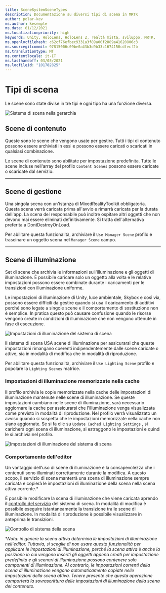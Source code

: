 ```yaml
---
title: SceneSystemSceneTypes
description: Documentazione su diversi tipi di scena in MRTK
author: polar-kev
ms.author: kesemple
ms.date: 01/12/2021
ms.localizationpriority: high
keywords: Unity, HoloLens, HoloLens 2, realtà mista, sviluppo, MRTK,
ms.openlocfilehash: c62cf76efbec9331a3f89a00f2889a41620806c3
ms.sourcegitcommit: 97815006c09be0a43b3d9b33c1674150cdfecf2b
ms.translationtype: MT
ms.contentlocale: it-IT
ms.lasthandoff: 03/03/2021
ms.locfileid: "101782825"
---
```

# <a name="scene-types"></a>Tipi di scena

Le scene sono state divise in tre tipi e ogni tipo ha una funzione diversa.

![Sistema di scena nella gerarchia](../Images/SceneSystem/MRTK_SceneSystemEditorSceneHierarchy.PNG)

## <a name="content-scenes"></a>Scene di contenuto

Queste sono le scene che vengono usate per gestire. Tutti i tipi di contenuto possono essere archiviati in essi e possono essere caricati o scaricati in qualsiasi combinazione.

Le scene di contenuto sono abilitate per impostazione predefinita. Tutte le scene incluse nell'array del profilo `Content Scenes` possono essere caricate o scaricate dal servizio.

___

## <a name="manager-scenes"></a>Scene di gestione

Una singola scena con un'istanza di MixedRealityToolkit obbligatoria. Questa scena verrà caricata prima all'avvio e rimarrà caricata per la durata dell'app. La scena del responsabile può inoltre ospitare altri oggetti che non devono mai essere eliminati definitivamente. Si tratta dell'alternativa preferita a DontDestroyOnLoad.

Per abilitare questa funzionalità, archiviare il `Use Manager Scene` profilo e trascinare un oggetto scena nel `Manager Scene` campo.

___

## <a name="lighting-scenes"></a>Scene di illuminazione

Set di scene che archivia le informazioni sull'illuminazione e gli oggetti di illuminazione. È possibile caricare solo un oggetto alla volta e le relative impostazioni possono essere combinate durante i caricamenti per le transizioni con illuminazione uniforme.

Le impostazioni di illuminazione di Unity, luce ambientale, Skybox e così via, possono essere difficili da gestire quando si usa il caricamento di additivi perché sono legate a singole scene e il comportamento di sostituzione non è semplice. In pratica questo può causare confusione quando le risorse vengono create in condizioni di illuminazione che non vengono ottenute in fase di esecuzione.

![Impostazioni di illuminazione del sistema di scena](../Images/SceneSystem/MRTK_SceneSystemLightingSettings.PNG)

Il sistema di scena USA scene di illuminazione per assicurarsi che queste impostazioni rimangano coerenti indipendentemente dalle scene caricate o attive, sia in modalità di modifica che in modalità di riproduzione.

Per abilitare questa funzionalità, archiviare il `Use Lighting Scene` profilo e popolare la `Lighting Scenes` matrice.

### <a name="cached-lighting-settings"></a>Impostazioni di illuminazione memorizzate nella cache

Il profilo archivia le copie memorizzate nella cache delle impostazioni di illuminazione mantenute nelle scene di illuminazione. Se queste impostazioni cambiano nelle scene di illuminazione, sarà necessario aggiornare la cache per assicurarsi che l'illuminazione venga visualizzata come previsto in modalità di riproduzione. Nel profilo verrà visualizzato un avviso quando si sospetta che le impostazioni memorizzate nella cache non siano aggiornate. Se si fa clic su `Update Cached Lighting Settings` , si caricherà ogni scena di illuminazione, si estraggono le impostazioni e quindi le si archivia nel profilo.

![Impostazioni di illuminazione del sistema di scena](../Images/SceneSystem/MRTK_SceneSystemCachedLightingSettings.PNG)

### <a name="editor-behavior"></a>Comportamento dell'editor

Un vantaggio dell'uso di scene di illuminazione è la consapevolezza che i contenuti sono illuminati correttamente durante la modifica. A questo scopo, il servizio di scena manterrà una scena di illuminazione sempre caricata e copierà le impostazioni di illuminazione della scena nella scena attiva corrente.\*

È possibile modificare la scena di illuminazione che viene caricata aprendo il [controllo del servizio](../../out-of-scope/MixedRealityConfigurationGuide.md#editor-utilities) del sistema di scena. In modalità di modifica è possibile eseguire istantaneamente la transizione tra le scene di illuminazione. In modalità di riproduzione è possibile visualizzare in anteprima le transizioni.

![Controllo di sistema della scena](../Images/SceneSystem/MRTK_SceneSystemServiceInspector.PNG)

\**Nota: in genere la scena attiva determina le impostazioni di illuminazione nell'editor. Tuttavia, si sceglie di non usare questa funzionalità per applicare le impostazioni di illuminazione, perché la scena attiva è anche la posizione in cui vengono inseriti gli oggetti appena creati per impostazione predefinita e gli scenari di illuminazione possono contenere solo componenti di illuminazione. Al contrario, le impostazioni correnti della scena di illuminazione vengono automaticamente copiate nelle impostazioni della scena attiva. Tenere presente che questa operazione comporterà la sovrascrittura delle impostazioni di illuminazione della scena del contenuto.*
